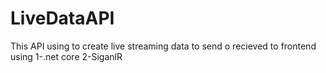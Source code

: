 # LiveDataAPI
This API using to create live streaming data to send o recieved to frontend using 
1-.net core
2-SiganlR
